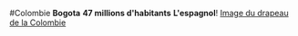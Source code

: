 #Colombie
**Bogota**
**47 millions d'habitants**
**L'espagnol**!
[Image du drapeau de la Colombie](https://upload.wikimedia.org/wikipedia/commons/thumb/2/21/Flag_of_Colombia.svg/225px-Flag_of_Colombia.svg.png)
